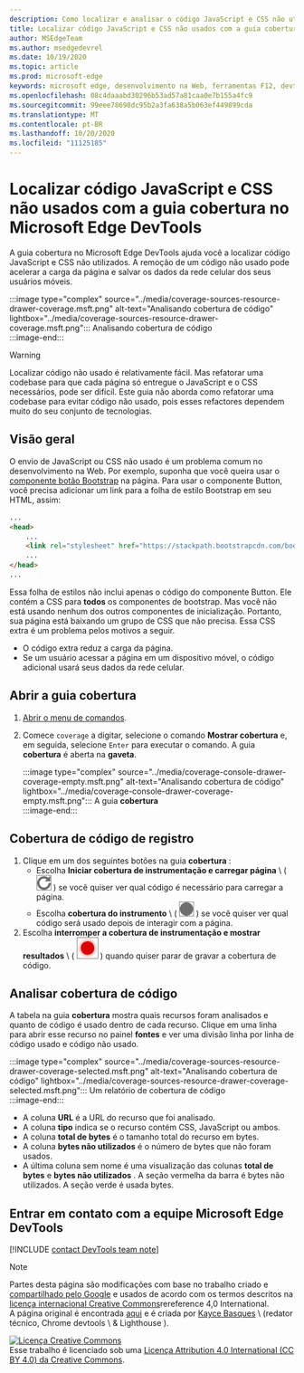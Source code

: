 ```yaml
---
description: Como localizar e analisar o código JavaScript e CSS não utilizados no Microsoft Edge DevTools.
title: Localizar código JavaScript e CSS não usados com a guia cobertura no Microsoft Edge DevTools
author: MSEdgeTeam
ms.author: msedgedevrel
ms.date: 10/19/2020
ms.topic: article
ms.prod: microsoft-edge
keywords: microsoft edge, desenvolvimento na Web, ferramentas F12, devtools
ms.openlocfilehash: 08c4daaabd30296b53ad57a81caa0e7b155a4fc9
ms.sourcegitcommit: 99eee78698dc95b2a3fa638a5b063ef449899cda
ms.translationtype: MT
ms.contentlocale: pt-BR
ms.lasthandoff: 10/20/2020
ms.locfileid: "11125185"
---
```

<!-- Copyright Kayce Basques 

   Licensed under the Apache License, Version 2.0 (the "License");
   you may not use this file except in compliance with the License.
   You may obtain a copy of the License at

       https://www.apache.org/licenses/LICENSE-2.0

   Unless required by applicable law or agreed to in writing, software
   distributed under the License is distributed on an "AS IS" BASIS,
   WITHOUT WARRANTIES OR CONDITIONS OF ANY KIND, either express or implied.
   See the License for the specific language governing permissions and
   limitations under the License.  -->

# Localizar código JavaScript e CSS não usados com a guia cobertura no Microsoft Edge DevTools  

A guia cobertura no Microsoft Edge DevTools ajuda você a localizar código JavaScript e CSS não utilizados.  A remoção de um código não usado pode acelerar a carga da página e salvar os dados da rede celular dos seus usuários móveis.  

:::image type="complex" source="../media/coverage-sources-resource-drawer-coverage.msft.png" alt-text="Analisando cobertura de código" lightbox="../media/coverage-sources-resource-drawer-coverage.msft.png":::
   Analisando cobertura de código  
:::image-end:::  

> [!WARNING]
> Localizar código não usado é relativamente fácil.  Mas refatorar uma codebase para que cada página só entregue o JavaScript e o CSS necessários, pode ser difícil.  Este guia não aborda como refatorar uma codebase para evitar código não usado, pois esses refactores dependem muito do seu conjunto de tecnologias.  

## Visão geral  

O envio de JavaScript ou CSS não usado é um problema comum no desenvolvimento na Web.  Por exemplo, suponha que você queira usar o [componente botão Bootstrap][BootstrapButtons] na página.  Para usar o componente Button, você precisa adicionar um link para a folha de estilo Bootstrap em seu HTML, assim:  

```html
...
<head>
    ...
    <link rel="stylesheet" href="https://stackpath.bootstrapcdn.com/bootstrap/4.3.1/css/bootstrap.min.css" integrity="sha384-ggOyR0iXCbMQv3Xipma34MD+dH/1fQ784/j6cY/iJTQUOhcWr7x9JvoRxT2MZw1T" crossorigin="anonymous">
    ...
</head>
...
```  

Essa folha de estilos não inclui apenas o código do componente Button.  Ele contém a CSS para **todos** os componentes de bootstrap.  Mas você não está usando nenhum dos outros componentes de inicialização.  Portanto, sua página está baixando um grupo de CSS que não precisa.  Essa CSS extra é um problema pelos motivos a seguir.  

*   O código extra reduz a carga da página.  <!--See [Render-Blocking CSS][render].  -->  
*   Se um usuário acessar a página em um dispositivo móvel, o código adicional usará seus dados da rede celular.  
    
<!--[render]: /web/fundamentals/performance/critical-rendering-path/render-blocking-css  -->  

## Abrir a guia cobertura  

1.  [Abrir o menu de comandos][DevToolsCommandMenu].  
1.  Comece `coverage` a digitar, selecione o comando **Mostrar cobertura** e, em seguida, selecione `Enter` para executar o comando.  A guia **cobertura** é aberta na **gaveta**.  

    :::image type="complex" source="../media/coverage-console-drawer-coverage-empty.msft.png" alt-text="Analisando cobertura de código" lightbox="../media/coverage-console-drawer-coverage-empty.msft.png":::
       A guia **cobertura**  
    :::image-end:::  
    
## Cobertura de código de registro  

1.  Clique em um dos seguintes botões na guia **cobertura** :  
    *   Escolha **Iniciar cobertura de instrumentação e carregar página** \ ( ![ Iniciar cobertura de instrumentação e carregar página ][ImageReloadIcon] \) se você quiser ver qual código é necessário para carregar a página.  
    *   Escolha **cobertura do instrumento** \ ( ![ cobertura do instrumento ][ImageRecordIcon] \) se você quiser ver qual código será usado depois de interagir com a página.  
1.  Escolha **interromper a cobertura de instrumentação e mostrar resultados** \ ( ![ interromper a cobertura de instrumentação e mostrar resultados ][ImageStopIcon] \) quando quiser parar de gravar a cobertura de código.  
    
## Analisar cobertura de código  

A tabela na guia **cobertura** mostra quais recursos foram analisados e quanto de código é usado dentro de cada recurso.  Clique em uma linha para abrir esse recurso no painel **fontes** e ver uma divisão linha por linha de código usado e código não usado.  

:::image type="complex" source="../media/coverage-sources-resource-drawer-coverage-selected.msft.png" alt-text="Analisando cobertura de código" lightbox="../media/coverage-sources-resource-drawer-coverage-selected.msft.png":::
   Um relatório de cobertura de código  
:::image-end:::  

*   A coluna **URL** é a URL do recurso que foi analisado.  
*   A coluna **tipo** indica se o recurso contém CSS, JavaScript ou ambos.  
*   A coluna **total de bytes** é o tamanho total do recurso em bytes.  
*   A coluna **bytes não utilizados** é o número de bytes que não foram usados.  
*   A última coluna sem nome é uma visualização das colunas **total de bytes** e **bytes não utilizados** .  A seção vermelha da barra é bytes não utilizados.  A seção verde é usada bytes.  
    
## Entrar em contato com a equipe Microsoft Edge DevTools  

[!INCLUDE [contact DevTools team note](../includes/contact-devtools-team-note.md)]  

<!-- image links -->  

[ImageReloadIcon]: ../media/reload-icon.msft.png  
[ImageRecordIcon]: ../media/record-icon.msft.png  
[ImageStopIcon]: ../media/stop-icon.msft.png  

<!-- links -->  

[DevToolsCommandMenu]: ../command-menu/index.md "Executar comandos com o menu de comando do Microsoft Edge DevTools | Documentos da Microsoft"  

[BootstrapButtons]: https://getbootstrap.com/docs/4.3/components/buttons "Botões-Bootstrap"  

> [!NOTE]
> Partes desta página são modificações com base no trabalho criado e [compartilhado pelo Google][GoogleSitePolicies] e usados de acordo com os termos descritos na [licença internacional Creative Commons][CCA4IL]rereference 4,0 International.  
> A página original é encontrada [aqui](https://developers.google.com/web/tools/chrome-devtools/coverage/index) e é criada por [Kayce Basques][KayceBasques] \ (redator técnico, Chrome devtools \ & Lighthouse \).  

[![Licença Creative Commons][CCby4Image]][CCA4IL]  
Esse trabalho é licenciado sob uma [Licença Attribution 4.0 International (CC BY 4.0) da Creative Commons][CCA4IL].  

[CCA4IL]: https://creativecommons.org/licenses/by/4.0  
[CCby4Image]: https://i.creativecommons.org/l/by/4.0/88x31.png  
[GoogleSitePolicies]: https://developers.google.com/terms/site-policies  
[KayceBasques]: https://developers.google.com/web/resources/contributors/kaycebasques  
